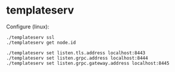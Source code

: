 # templateserv

Configure (linux):
```
./templateserv ssl
./templateserv get node.id

./templateserv set listen.tls.address localhost:8443
./templateserv set listen.grpc.address localhost:8444
./templateserv set listen.grpc.gateway.address localhost:8445
```


